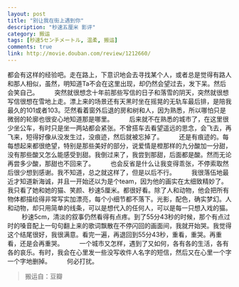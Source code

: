 ```yaml
---
layout: post
title: "别让我在街上遇到你"
description: "秒速五厘米 影评"
category: 搬运
tags: [秒速5センチメートル, 温柔, 搬运]
comments: true
link: http://movie.douban.com/review/1212660/
---
```


都会有这样的经验吧。走在路上，下意识地会去寻找某个人，或者总是觉得有路人和那人相似，虽然，明知道Ta不会在这里出现，却仍然会望过去，发下呆。然后会笑自己。 
　　 
突然就很想念十年前那些写信的日子和落雪的阴天，突然就很想写信很想在雪地上走。漂上来的场景还有天黑时坐在摇晃的无轨车最后排，是陪我最久的101或者103。茫然看着窗外后退的房和树和人，因为熟悉，所以哪怕只是微弱的轮廓也很安心地知道那是哪里。 
　　 
后来就不在熟悉的城市了，在这里很少坐公车，有时只是坐一两站都会紧张。不曾搭车去看望遥远的思念，会飞去，再飞来，短得好像从没发生过，没痕迹，然后就被忘掉了。 
　　 
还是有痕迹的。每每想起来都很绝望，特别是那些美好的部分，说爱情是橙那样的九分酸加一分甜，没有那些酸又怎么能感受到甜。我倒过来了，我尝到那甜，后面都是酸。然而无论再尝多少酸，那甜也不回来了。 
　　 
也会反省是什么让我变得乖张，不停索取然后很少想到感谢。我不知道，总之就这样了，但是以后不行。 
　　 
我很落伍地最近才知道新海诚，并且一开始还以为是个team，因为他的画实在太细致精妙了。我只看了她和她的猫、笑颜、秒速5厘米。都很好看。除了人和动物，他会把所有物体都描绘得非常写实加漂亮，每个小细节都不落下。光影，配色，确实梦幻。人和动物，却只用简单的线条，可以是想代入的任何人，可以是每一只想入戏的猫。 
　　 
秒速5cm，清淡的叙事仍然看得有点疼。到了55分43秒的时候，那个有点过时的嗓音配上一句句翻上来的歌词飘散在不停闪回的画面间，我就开始哭。我觉得这个结尾很好，我很满意。看完一遍，再退回到55分43秒，重看，重哭。再重看，还是会再重哭。 
　　 
一个城市又怎样，遇到了又如何，各有各的生活，各有各的哀乐。有时，我会在心里发一些没写收件人名字的短信，然后又在心里一个字一个字地删掉。 
　　 
何必打扰。 

> 搬运自：豆瓣